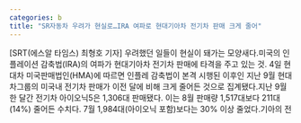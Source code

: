 ```yaml
---
categories: b
title: "SR자동차 우려가 현실로…IRA 여파로 현대기아차 전기차 판매 크게 줄어"
---
```

[SRT(에스알 타임스) 최형호 기자] 우려했던 일들이 현실이 돼가는 모양새다.미국의 인플레이션 감축법(IRA)의 여파가 현대기아차 전기차 판매에 타격을 주고 있는 것. 4일 현대차 미국판매법인(HMA)에 따르면 인플레 감축법이 본격 시행된 이후인 지난 9월 현대차그룹의 미국내 전기차 판매가 이전 달에 비해 크게 줄어든 것으로 집계됐다.지난 9월 한 달간 전기차 아이오닉5은 1,306대 판매됐다. 이는 8월 판매량 1,517대보다 211대(14%) 줄어든 수치다. 7월 1,984대(아이오닉 포함)보다는 30% 이상 줄었다.기아의 전
